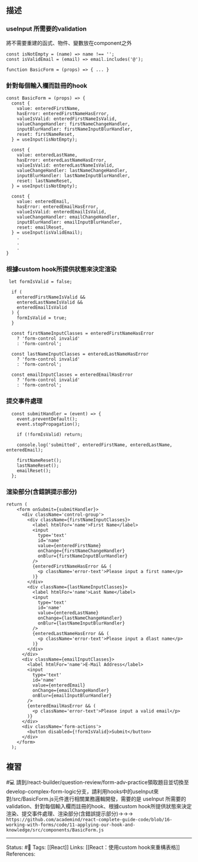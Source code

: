 ## 描述


### useInput 所需要的validation
將不需要重建的函式、物件、變數放在component之外
```
const isNotEmpty = (name) => name !== '';
const isValidEmail = (email) => email.includes('@');

function BasicForm = (props) => { ... }
```

### 針對每個輸入欄而註冊的hook
```
const BasicForm = (props) => {
  const {
    value: enteredFirstName,
    hasError: enteredFirstNameHasError,
    valueIsValid: enteredFirstNameIsValid,
    valueChangeHandler: firstNameChangeHandler,
    inputBlurHandler: firstNameInputBlurHandler,
    reset: firstNameReset,
  } = useInput(isNotEmpty);

  const {
    value: enteredLastName,
    hasError: enteredLastNameHasError,
    valueIsValid: enteredLastNameIsValid,
    valueChangeHandler: lastNameChangeHandler,
    inputBlurHandler: lastNameInputBlurHandler,
    reset: lastNameReset,
  } = useInput(isNotEmpty);

  const {
    value: enteredEmail,
    hasError: enteredEmailHasError,
    valueIsValid: enteredEmailIsValid,
    valueChangeHandler: emailChangeHandler,
    inputBlurHandler: emailInputBlurHandler,
    reset: emailReset,
  } = useInput(isValidEmail);
	.
	.
	.
}
```

### 根據custom hook所提供狀態來決定渲染

```
 let formIsValid = false;

  if (
    enteredFirstNameIsValid &&
    enteredLastNameIsValid &&
    enteredEmailIsValid
  ) {
    formIsValid = true;
  }

  const firstNameInputClasses = enteredFirstNameHasError
    ? 'form-control invalid'
    : 'form-control';

  const lastNameInputClasses = enteredLastNameHasError
    ? 'form-control invalid'
    : 'form-control';

  const emailInputClasses = enteredEmailHasError
    ? 'form-control invalid'
    : 'form-control';
```


### 提交事件處理

```
  const submitHandler = (event) => {
    event.preventDefault();
    event.stopPropagation();

    if (!formIsValid) return;

    console.log('submitted', enteredFirstName, enteredLastName, enteredEmail);

    firstNameReset();
    lastNameReset();
    emailReset();
  };
```

### 渲染部分(含錯誤提示部分)
```
return (
    <form onSubmit={submitHandler}>
      <div className='control-group'>
        <div className={firstNameInputClasses}>
          <label htmlFor='name'>First Name</label>
          <input
            type='text'
            id='name'
            value={enteredFirstName}
            onChange={firstNameChangeHandler}
            onBlur={firstNameInputBlurHandler}
          />
          {enteredFirstNameHasError && (
            <p className='error-text'>Please input a first name</p>
          )}
        </div>
        <div className={lastNameInputClasses}>
          <label htmlFor='name'>Last Name</label>
          <input
            type='text'
            id='name'
            value={enteredLastName}
            onChange={lastNameChangeHandler}
            onBlur={lastNameInputBlurHandler}
          />
          {enteredLastNameHasError && (
            <p className='error-text'>Please input a dlast name</p>
          )}
        </div>
      </div>
      <div className={emailInputClasses}>
        <label htmlFor='name'>E-Mail Address</label>
        <input
          type='text'
          id='name'
          value={enteredEmail}
          onChange={emailChangeHandler}
          onBlur={emailInputBlurHandler}
        />
        {enteredEmailHasError && (
          <p className='error-text'>Please input a valid email</p>
        )}
      </div>
      <div className='form-actions'>
        <button disabled={!formIsValid}>Submit</button>
      </div>
    </form>
  );
```

## 複習


#💻 請到/react-builder/question-review/form-adv-practice領取題目並切換至develop-complex-form-logic分支，請利用hooks中的useInput來對/src/BasicForm.js元件進行相關業務邏輯開發，需要的是 useInput 所需要的validation、針對每個輸入欄而註冊的hook、根據custom hook所提供狀態來決定渲染、提交事件處理、渲染部分(含錯誤提示部分)->->-> `https://github.com/academind/react-complete-guide-code/blob/16-working-with-forms/code/11-applying-our-hook-and-knowledge/src/components/BasicForm.js`
<!--SR:!2023-05-07,96,230-->




---
Status: #🌱 
Tags:
[[React]]
Links:
[[React：使用custom hook來重構表格]]
References: